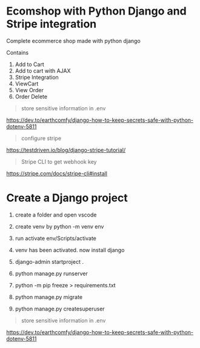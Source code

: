 # Ecomshop with Python Django and Stripe integration

Complete ecommerce shop made with python django

Contains
1) Add to Cart
2) Add to cart with AJAX
3) Stripe Integration
4) ViewCart
5) View Order
6) Order Delete


> store sensitive information in .env

https://dev.to/earthcomfy/django-how-to-keep-secrets-safe-with-python-dotenv-5811

> configure stripe

https://testdriven.io/blog/django-stripe-tutorial/

> Stripe CLI to get webhook key

https://stripe.com/docs/stripe-cli#install

# Create a Django project
1. create a folder and open vscode

2. create venv by
	python -m venv env

3.  run activate
	env/Scripts/activate

4. venv has been activated. now install django

5. django-admin startproject <projectname> .

6. python manage.py runserver

7. python -m pip freeze > requirements.txt

8. python manage.py migrate

9. python manage.py createsuperuser


> store sensitive information in .env

https://dev.to/earthcomfy/django-how-to-keep-secrets-safe-with-python-dotenv-5811

